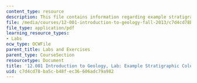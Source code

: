 ```yaml
---
content_type: resource
description: This file contains information regarding example stratigraphic column.
file: /media/courses/12-001-introduction-to-geology-fall-2013/c7d4cd78ba5cb48fec36606adc79a982_MIT12_001F13_Lab6-ExStraCo.pdf
file_type: application/pdf
learning_resource_types:
- Labs
ocw_type: OCWFile
parent_title: Labs and Exercises
parent_type: CourseSection
resourcetype: Document
title: '12.001 Introduction to Geology, Lab: Example Stratigraphic Column'
uid: c7d4cd78-ba5c-b48f-ec36-606adc79a982
---
```

